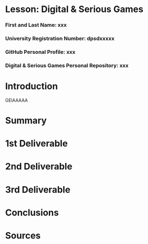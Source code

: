 # Lesson: Digital & Serious Games

### First and Last Name: xxx
### University Registration Number: dpsdxxxxx
### GitHub Personal Profile: xxx
### Digital & Serious Games Personal Repository: xxx

# Introduction
GEIAAAAA
# Summary


# 1st Deliverable


# 2nd Deliverable


# 3rd Deliverable 


# Conclusions


# Sources
